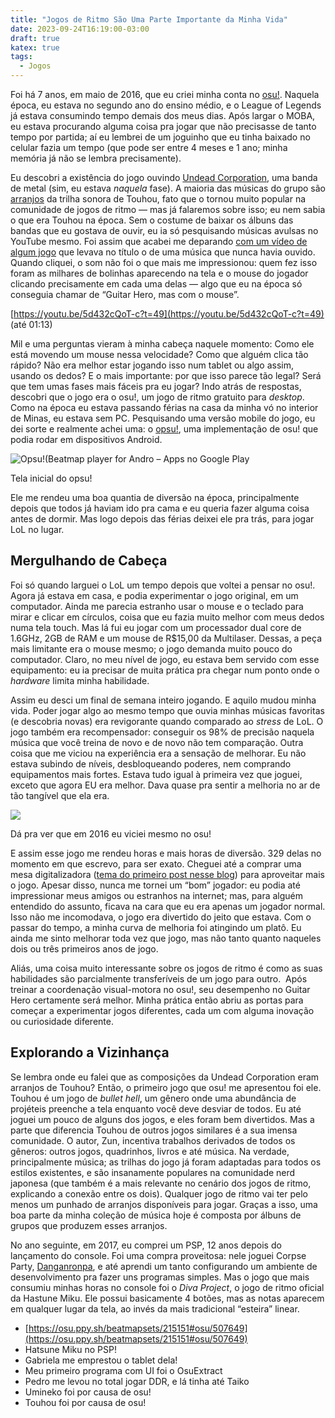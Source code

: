 ```yaml
---
title: "Jogos de Ritmo São Uma Parte Importante da Minha Vida"
date: 2023-09-24T16:19:00-03:00
draft: true
katex: true
tags:
  - Jogos
---
```


Foi há 7 anos, em maio de 2016, que eu criei minha conta no [osu!](https://osu.ppy.sh/users/8440302). Naquela época, eu estava no segundo ano do ensino médio, e o League of Legends já estava consumindo tempo demais dos meus dias. Após largar o MOBA, eu estava procurando alguma coisa pra jogar que não precisasse de tanto tempo por partida; aí eu lembrei de um joguinho que eu tinha baixado no celular fazia um tempo (que pode ser entre 4 meses e 1 ano; minha memória já não se lembra precisamente).

Eu descobri a existência do jogo ouvindo [Undead Corporation](https://open.spotify.com/artist/6fKT4n1tGdjiH5RwNRQuTf), uma banda de metal (sim, eu estava _naquela_ fase). A maioria das músicas do grupo são [arranjos](<https://pt.wikipedia.org/wiki/Arranjo_(m%C3%BAsica)>) da trilha sonora de Touhou, fato que o tornou muito popular na comunidade de jogos de ritmo — mas já falaremos sobre isso; eu nem sabia o que era Touhou na época. Sem o costume de baixar os álbuns das bandas que eu gostava de ouvir, eu ia só pesquisando músicas avulsas no YouTube mesmo. Foi assim que acabei me deparando [com um vídeo de algum jogo](https://www.youtube.com/watch?v=5d432cQoT-c) que levava no título o de uma música que nunca havia ouvido. Quando cliquei, o som não foi o que mais me impressionou: quem fez isso foram as milhares de bolinhas aparecendo na tela e o mouse do jogador clicando precisamente em cada uma delas — algo que eu na época só conseguia chamar de “Guitar Hero, mas com o mouse”.

[https://youtu.be/5d432cQoT-c?t=49](https://youtu.be/5d432cQoT-c?t=49) (até 01:13)

Mil e uma perguntas vieram à minha cabeça naquele momento: Como ele está movendo um mouse nessa velocidade? Como que alguém clica tão rápido? Não era melhor estar jogando isso num tablet ou algo assim, usando os dedos? E o mais importante: por que isso parece tão legal? Será que tem umas fases mais fáceis pra eu jogar? Indo atrás de respostas, descobri que o jogo era o osu!, um jogo de ritmo gratuito para _desktop_. Como na época eu estava passando férias na casa da minha vó no interior de Minas, eu estava sem PC. Pesquisando uma versão mobile do jogo, eu dei sorte e realmente achei uma: o [opsu!](https://itdelatrisu.github.io/opsu/), uma implementação de osu! que podia rodar em dispositivos Android.

![Opsu!(Beatmap player for Andro – Apps no Google Play](api/images/T5SDujyZ36bV/image.webp)

Tela inicial do opsu!

Ele me rendeu uma boa quantia de diversão na época, principalmente depois que todos já haviam ido pra cama e eu queria fazer alguma coisa antes de dormir. Mas logo depois das férias deixei ele pra trás, para jogar LoL no lugar.

## Mergulhando de Cabeça

Foi só quando larguei o LoL um tempo depois que voltei a pensar no osu!. Agora já estava em casa, e podia experimentar o jogo original, em um computador. Ainda me parecia estranho usar o mouse e o teclado para mirar e clicar em círculos, coisa que eu fazia muito melhor com meus dedos numa tela touch. Mas lá fui eu jogar com um processador dual core de 1.6GHz, 2GB de RAM e um mouse de R$15,00 da Multilaser. Dessas, a peça mais limitante era o mouse mesmo; o jogo demanda muito pouco do computador. Claro, no meu nível de jogo, eu estava bem servido com esse equipamento: eu ia precisar de muita prática pra chegar num ponto onde o _hardware_ limita minha habilidade.

Assim eu desci um final de semana inteiro jogando. E aquilo mudou minha vida. Poder jogar algo ao mesmo tempo que ouvia minhas músicas favoritas (e descobria novas) era revigorante quando comparado ao _stress_ de LoL. O jogo também era recompensador: conseguir os 98% de precisão naquela música que você treina de novo e de novo não tem comparação. Outra coisa que me viciou na experiência era a sensação de melhorar. Eu não estava subindo de níveis, desbloqueando poderes, nem comprando equipamentos mais fortes. Estava tudo igual à primeira vez que joguei, exceto que agora EU era melhor. Dava quase pra sentir a melhoria no ar de tão tangível que ela era.

![](api/images/bts9m0srFKzb/image)

Dá pra ver que em 2016 eu viciei mesmo no osu!

E assim esse jogo me rendeu horas e mais horas de diversão. 329 delas no momento em que escrevo, para ser exato. Cheguei até a comprar uma mesa digitalizadora ([tema do primeiro post nesse blog](https://posts/2020-08-25-hs64-tablet-drivers/)) para aproveitar mais o jogo. Apesar disso, nunca me tornei um “bom” jogador: eu podia até impressionar meus amigos ou estranhos na internet; mas, para alguém entendido do assunto, ficava na cara que eu era apenas um jogador normal. Isso não me incomodava, o jogo era divertido do jeito que estava. Com o passar do tempo, a minha curva de melhoria foi atingindo um platô. Eu ainda me sinto melhorar toda vez que jogo, mas não tanto quanto naqueles dois ou três primeiros anos de jogo.

Aliás, uma coisa muito interessante sobre os jogos de ritmo é como as suas habilidades são parcialmente transferíveis de um jogo para outro.  Após treinar a coordenação visual-motora no osu!, seu desempenho no Guitar Hero certamente será melhor. Minha prática então abriu as portas para começar a experimentar jogos diferentes, cada um com alguma inovação ou curiosidade diferente.

## Explorando a Vizinhança

Se lembra onde eu falei que as composições da Undead Corporation eram arranjos de Touhou? Então, o primeiro jogo que osu! me apresentou foi ele. Touhou é um jogo de _bullet hell_, um gênero onde uma abundância de projéteis preenche a tela enquanto você deve desviar de todos. Eu até joguei um pouco de alguns dos jogos, e eles foram bem divertidos. Mas a parte que diferencia Touhou de outros jogos similares é a sua imensa comunidade. O autor, Zun, incentiva trabalhos derivados de todos os gêneros: outros jogos, quadrinhos, livros e até música. Na verdade, principalmente música; as trilhas do jogo já foram adaptadas para todos os estilos existentes, e são insanamente populares na comunidade nerd japonesa (que também é a mais relevante no cenário dos jogos de ritmo, explicando a conexão entre os dois). Qualquer jogo de ritmo vai ter pelo menos um punhado de arranjos disponíveis para jogar. Graças a isso, uma boa parte da minha coleção de música hoje é composta por álbuns de grupos que produzem esses arranjos.

No ano seguinte, em 2017, eu comprei um PSP, 12 anos depois do lançamento do console. Foi uma compra proveitosa: nele joguei Corpse Party, [Danganronpa](https://pietrocarrara.github.io/posts/2022-04-10-umineko/), e até aprendi um tanto configurando um ambiente de desenvolvimento pra fazer uns programas simples. Mas o jogo que mais consumiu minhas horas no console foi o _Diva Project_, o jogo de ritmo oficial da Hastune Miku. Ele possui basicamente 4 botões, mas as notas aparecem em qualquer lugar da tela, ao invés da mais tradicional “esteira” linear.

- [https://osu.ppy.sh/beatmapsets/215151#osu/507649](https://osu.ppy.sh/beatmapsets/215151#osu/507649)
- Hatsune Miku no PSP!
- Gabriela me emprestou o tablet dela!
- Meu primeiro programa com UI foi o OsuExtract
- Pedro me levou no total jogar DDR, e lá tinha até Taiko
- Umineko foi por causa de osu!
- Touhou foi por causa de osu!

